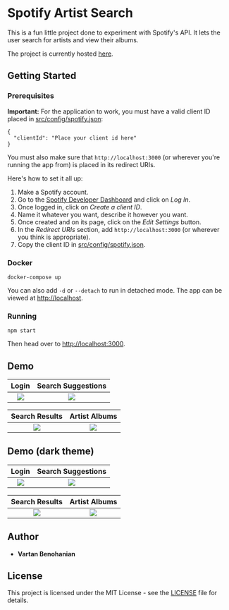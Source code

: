 # Spotify Artist Search

This is a fun little project done to experiment with Spotify's API. It lets the user search for artists and view their albums.

The project is currently hosted [here](http://vartanbeno.com:12000/).

## Getting Started

### Prerequisites

**Important:** For the application to work, you must have a valid client ID placed in [src/config/spotify.json](src/config/spotify.json):

```
{
  "clientId": "Place your client id here"
}
```

You must also make sure that `http://localhost:3000` (or wherever you're running the app from) is placed in its redirect URIs.

Here's how to set it all up:

1. Make a Spotify account.
2. Go to the [Spotify Developer Dashboard](https://developer.spotify.com/dashboard/) and click on _Log In_.
3. Once logged in, click on _Create a client ID_.
4. Name it whatever you want, describe it however you want.
5. Once created and on its page, click on the _Edit Settings_ button.
6. In the _Redirect URIs_ section, add `http://localhost:3000` (or wherever you think is appropriate).
7. Copy the client ID in [src/config/spotify.json](src/config/spotify.json).

### Docker

```
docker-compose up
```

You can also add `-d` or `--detach` to run in detached mode. The app can be viewed at [http://localhost](http://localhost).

### Running

```
npm start
```

Then head over to [http://localhost:3000](http://localhost:3000).

## Demo

Login                      | Search Suggestions
:-------------------------:|:-------------------------:
![](https://user-images.githubusercontent.com/23425661/53997084-dfb16700-4108-11e9-9bf6-d13a19d45123.png)  |  ![](https://user-images.githubusercontent.com/23425661/53998499-ef7f7a00-410d-11e9-9b78-947531795794.png)

Search Results             | Artist Albums
:-------------------------:|:-------------------------:
![](https://user-images.githubusercontent.com/23425661/53998505-f4442e00-410d-11e9-8c6b-405494313f60.png)  |  ![](https://user-images.githubusercontent.com/23425661/53998509-f73f1e80-410d-11e9-9f16-d01865a0acd6.png)

## Demo (dark theme)

Login                      | Search Suggestions
:-------------------------:|:-------------------------:
![](https://user-images.githubusercontent.com/23425661/53996606-15ede700-4107-11e9-8f9a-38246903385f.png)  |  ![](https://user-images.githubusercontent.com/23425661/53998514-fd34ff80-410d-11e9-82d3-7c2679922617.png)

Search Results             | Artist Albums
:-------------------------:|:-------------------------:
![](https://user-images.githubusercontent.com/23425661/53998521-00c88680-410e-11e9-8632-5e4df64c4742.png)  |  ![](https://user-images.githubusercontent.com/23425661/53998522-032ae080-410e-11e9-8384-75ed4f16929a.png)

## Author

- **Vartan Benohanian**

## License

This project is licensed under the MIT License - see the [LICENSE](LICENSE) file for details.
